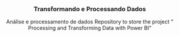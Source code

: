 <a name="readme-top"></a>
<div align="center">
  
</div>
<br />
<div align="center">

  <h3 align="center">Transformando e Processando Dados</h3>
  <p align="center">
    Análise e processamento de dados
    Repository to store the project " Processing and Transforming Data with Power BI"
    <br />

</div>

